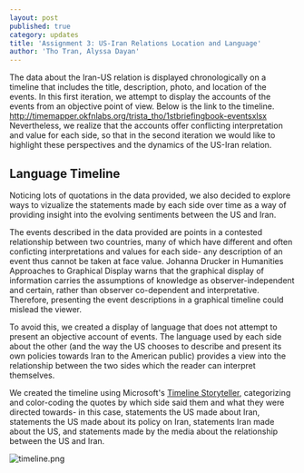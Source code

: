 ```yaml
---
layout: post
published: true
category: updates
title: 'Assignment 3: US-Iran Relations Location and Language'
author: 'Tho Tran, Alyssa Dayan'
---
```


The data about the Iran-US relation is displayed chronologically on a timeline that includes the title, description, photo, and location of the events. In this first iteration, we attempt to display the accounts of the events from an objective point of view. Below is the link to the timeline.
http://timemapper.okfnlabs.org/trista_tho/1stbriefingbook-eventsxlsx
Nevertheless, we realize that the accounts offer conflicting interpretation and value for each side, so that in the second iteration we would like to highlight these perspectives and the dynamics of the US-Iran relation. 

## Language Timeline 
Noticing lots of quotations in the data provided, we also decided to explore ways to vizualize the statements made by each side over time as a way of providing insight into the evolving sentiments between the US and Iran. 

The events described in the data provided are points in a contested relationship between two countries, many of which have different and often conficting interpretations and values for each side- any description of an event thus cannot be taken at face value. Johanna Drucker in Humanities Approaches to Graphical Display warns that the graphical display of information carries the assumptions of knowledge as observer-independent and certain, rather than observer co-dependent and interpretative. Therefore, presenting the event descriptions in a graphical timeline could mislead the viewer. 

To avoid this, we created a display of language that does not attempt to present an objective account of events. The language used by each side about the other (and the way the US chooses to describe and present its own policies towards Iran to the American public) provides a view into the relationship between the two sides which the reader can interpret themselves.

We created the timeline using Microsoft's [Timeline Storyteller](https://timelinestoryteller.com/), categorizing and color-coding the quotes by which side said them and what they were directed towards- in this case, statements the US made about Iran, statements the US made about its policy on Iran, statements Iran made about the US, and statements made by the media about the relationship between the US and Iran.

![timeline.png]({{site.baseurl}}/assets/timeline.png)
